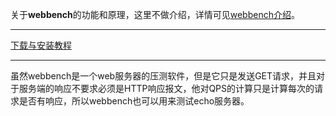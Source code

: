 关于**webbench**的功能和原理，这里不做介绍，详情可见[webbench介绍](https://www.jianshu.com/p/dc1032b19c8d)。  
***
[下载与安装教程](https://blog.csdn.net/deep_kang/article/details/81204489)
***
虽然webbench是一个web服务器的压测软件，但是它只是发送GET请求，并且对于服务端的响应不要求必须是HTTP响应报文，他对QPS的计算只是计算每次的请求是否有响应，所以webbench也可以用来测试echo服务器。

